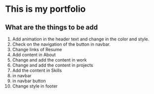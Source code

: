 # This is my portfolio

## What are the things to be add

1. Add animation in the header text and change in the color and style.
2. Check on the navigation of the button in navbar.
3. Change links of Resume
4. Add content in About
5. Change and add the content in work
6. Change and add the content in projects
7. Add the content in Skills
8.  in navbar
9.  in navbar button
10. Change style in footer
